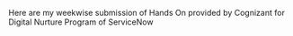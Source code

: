 Here are my weekwise submission of Hands On provided by Cognizant for Digital Nurture Program of ServiceNow
